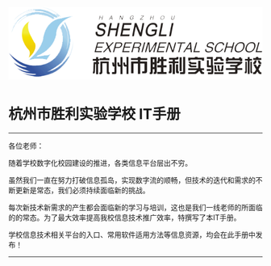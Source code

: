 # ![](/assets/胜利实验学校校徽.png)

# 杭州市胜利实验学校   IT手册

---

各位老师：

随着学校数字化校园建设的推进，各类信息平台层出不穷。

虽然我们一直在努力打破信息孤岛，实现数字流的顺畅，但技术的迭代和需求的不断更新是常态，我们必须持续面临新的挑战。



每次新技术新需求的产生都会面临新的学习与培训，这也是我们一线老师的所面临的的常态。为了最大效率提高我校信息技术推广效率，特撰写了本IT手册。

学校信息技术相关平台的入口、常用软件适用方法等信息资源，均会在此手册中发布！

---



